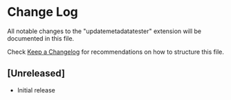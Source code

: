 # Change Log

All notable changes to the "updatemetadatatester" extension will be documented in this file.

Check [Keep a Changelog](http://keepachangelog.com/) for recommendations on how to structure this file.

## [Unreleased]

- Initial release